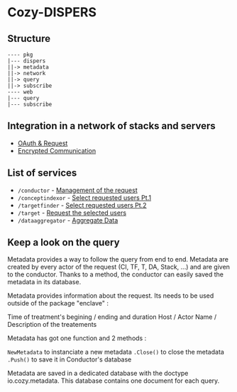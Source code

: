 
# Cozy-DISPERS

## Structure

```
---- pkg
|--- dispers
||-> metadata
||-> network
||-> query
||-> subscribe
---- web
|--- query
|--- subscribe
```

## Integration in a network of stacks and servers

- [OAuth & Request](stack.md)
- [Encrypted Communication]()

## List of services

- `/conductor` - [Management of the request](conductor.md)
- `/conceptindexor` - [Select requested users Pt.1](concept-indexor.md)
- `/targetfinder` - [Select requested users Pt.2](target-finder.md)
- `/target` - [Request the selected users](target.md)
- `/dataaggregator` - [Aggregate Data](data-aggregator.md)

## Keep a look on the query

Metadata provides a way to follow the query from end to end. Metadata are created by every actor of the request (CI, TF, T, DA, Stack, ...) and are given to the conductor. Thanks to a method, the conductor can easily saved the metadata in its database.

Metadata provides information about the request. Its needs to be used outside of the package "enclave" :

Time of treatment's begining / ending and duration
Host / Actor
Name / Description of the treatements

Metadata has got one function and 2 methods :

`NewMetadata` to instanciate a new metadata
`.Close()` to close the metadata
`.Push()` to save it in Conductor's database

Metadata are saved in a dedicated database with the doctype io.cozy.metadata. This database contains one document for each query.
